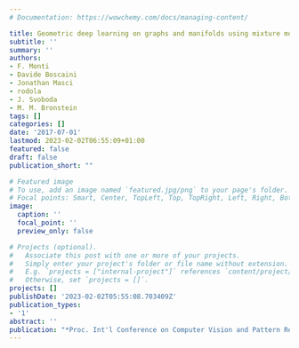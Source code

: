 ```yaml
---
# Documentation: https://wowchemy.com/docs/managing-content/

title: Geometric deep learning on graphs and manifolds using mixture model CNNs
subtitle: ''
summary: ''
authors:
- F. Monti
- Davide Boscaini
- Jonathan Masci
- rodola
- J. Svoboda
- M. M. Bronstein
tags: []
categories: []
date: '2017-07-01'
lastmod: 2023-02-02T06:55:09+01:00
featured: false
draft: false
publication_short: ""

# Featured image
# To use, add an image named `featured.jpg/png` to your page's folder.
# Focal points: Smart, Center, TopLeft, Top, TopRight, Left, Right, BottomLeft, Bottom, BottomRight.
image:
  caption: ''
  focal_point: ''
  preview_only: false

# Projects (optional).
#   Associate this post with one or more of your projects.
#   Simply enter your project's folder or file name without extension.
#   E.g. `projects = ["internal-project"]` references `content/project/deep-learning/index.md`.
#   Otherwise, set `projects = []`.
projects: []
publishDate: '2023-02-02T05:55:08.703409Z'
publication_types:
- '1'
abstract: ''
publication: "*Proc. Int'l Conference on Computer Vision and Pattern Recognition (CVPR)*"
---
```

